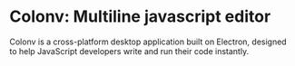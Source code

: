 # Colonv: Multiline javascript editor

Colonv is a cross-platform desktop application built on Electron, designed to help JavaScript developers write and run their code instantly. 
